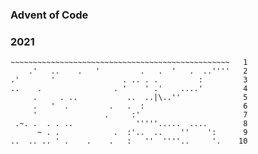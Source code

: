 ### Advent of Code

### 2021



```
~~~~~~~~~~~~~~~~~~~~~~~~~~~~~~~~~~~~~~~~~~~~~~~~~   1
    .'   ..    .   '         .   .  '   .  ..''''   2
.'       '               . .. . .         :         3
..    .                . '    ' .'    ....'         4
     .     . ..           ..  ..|\..''              5
     .   '  .         .   .  :                      6
     '               .     :'                       7
 .~. .  . . ..              '''''.....  ....        8
      ~ . .            .  :'..  ..    ''    ':      9
..  .. .. ' .    .    .   :   ''  ''''..     '.    10

```


